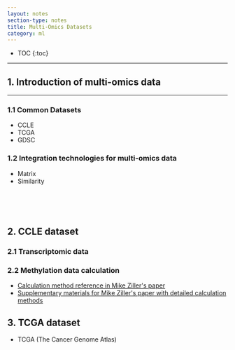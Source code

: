 ```yaml
---
layout: notes
section-type: notes
title: Multi-Omics Datasets
category: ml
---
```


* TOC
{:toc}
---


## 1. Introduction of multi-omics data
<hr>

### 1.1 Common Datasets
* CCLE
* TCGA
* GDSC

### 1.2 Integration technologies for multi-omics data
* Matrix
* Similarity

<br>
<br>
<br>

## 2. CCLE dataset
### 2.1 Transcriptomic data

### 2.2 Methylation data calculation
* [Calculation method reference in Mike Ziller's paper](https://www.nature.com/articles/nature12433)
* [Supplementary materials for Mike Ziller's paper with detailed calculation methods](https://static-content.springer.com/esm/art%3A10.1038%2Fnature12433/MediaObjects/41586_2013_BFnature12433_MOESM65_ESM.pdf)




## 3. TCGA dataset
* TCGA (The Cancer Genome Atlas)

